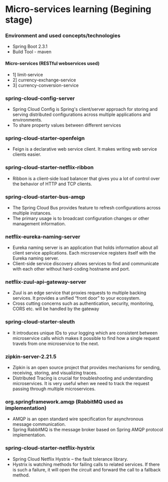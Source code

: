 # Micro-services learning (Begining stage)

### Environment and used concepts/technologies 

* Spring Boot 2.3.1
* Build Tool - maven
#### Micro-services (RESTful webservices used)
* 1] limit-service
* 2] currency-exchange-service
* 3] currency-conversion-service

### spring-cloud-config-server
* Spring Cloud Config is Spring's client/server approach for storing and serving distributed configurations across multiple applications and environments.
* To share property values between different services
### spring-cloud-starter-openfeign
* Feign is a declarative web service client. It makes writing web service clients easier.
### spring-cloud-starter-netflix-ribbon
* Ribbon is a client-side load balancer that gives you a lot of control over the behavior of HTTP and TCP clients.
### spring-cloud-starter-bus-amqp
* The Spring Cloud Bus provides feature to refresh configurations across multiple instances.
* The primary usage is to broadcast configuration changes or other management information.
### netflix-eureka-naming-server
* Eureka naming server is an application that holds information about all client service applications. Each microservice registers itself with the Eureka naming server.
* Client-side service discovery allows services to find and communicate with each other without hard-coding hostname and port.
### netflix-zuul-api-gateway-server
* Zuul is an edge service that proxies requests to multiple backing services. It provides a unified “front door” to your ecosystem.
* Cross cutting concerns such as authentication, security, monitoring, CORS etc. will be handled by the gateway
### spring-cloud-starter-sleuth
* It introduces unique IDs to your logging which are consistent between microservice calls which makes it possible to find how a single request travels from one microservice to the next.
### zipkin-server-2.21.5
* Zipkin is an open source project that provides mechanisms for sending, receiving, storing, and visualizing traces.
* Distributed Tracing is crucial for troubleshooting and understanding microservices. It is very useful when we need to track the request passing through multiple microservices.
### org.springframework.amqp (RabbitMQ used as implementation)
* AMQP is an open standard wire specification for asynchronous message communication.
* Spring RabbitMQ is the message broker based on Spring AMQP protocol implementation.
### spring-cloud-starter-netflix-hystrix
* Spring Cloud Netflix Hystrix – the fault tolerance library.
* Hystrix is watching methods for failing calls to related services. If there is such a failure, it will open the circuit and forward the call to a fallback method.